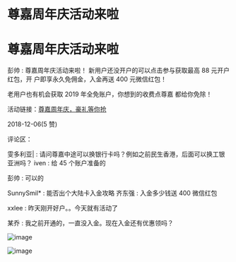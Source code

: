 # 尊嘉周年庆活动来啦

# 尊嘉周年庆活动来啦

彭帅 : 尊嘉周年庆活动来啦！ 新用户还没开户的可以点击参与获取最高 88 元开户红包，开 户即享永久免佣金，入金再送 400 元微信红包！

老用户也有机会获取 2019 年全免账户，你想到的收费点尊嘉 都给你免除！

活动链接：[尊嘉周年庆，豪礼等你抢](http://opt.investassistant.com/miningopt/anniversary/indexView?channelopen=LQSQ&hmsr=LQSQ&activity=725901ab-a596-48d7-8270-0f371b92b291&hmpl&hmcu&hmkw&hmci)

2018-12-06(5 赞)

评论区：

雯多利亚| : 请问尊嘉中途可以换银行卡吗？例如之前民生香港，后面可以换工银亚洲吗？ iven : 给 45 个账户准备的

彭帅 : 可以的

SunnySmil* : 能否出个大陆卡入金攻略 齐东强 : 入金多少钱送 400 微信红包

xxlee : 昨天刚开好户。。今天就有活动了

某乔 : 我之前开通的，一直没入金。现在入金还有优惠领吗？

![image](img/Image_357.png)

![image](img/Image_358.png)